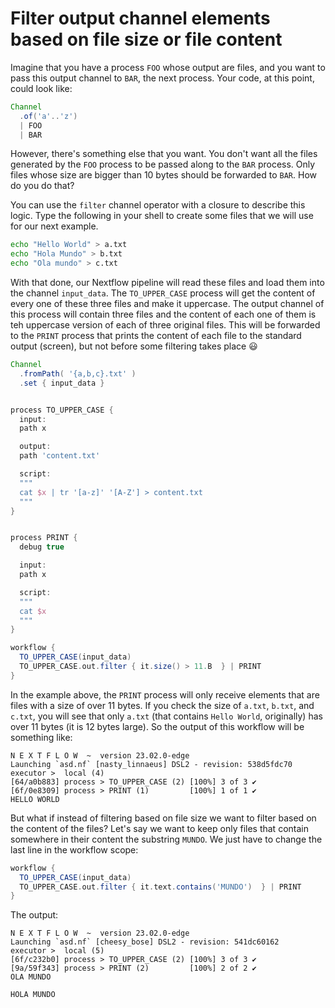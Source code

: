 # Filter output channel elements based on file size or file content

Imagine that you have a process `FOO` whose output are files, and you want to 
pass this output channel to `BAR`, the next process. Your code, at this point, 
could look like:

```Groovy
Channel
  .of('a'..'z')
  | FOO
  | BAR
```

However, there's something else that you want. You don't want all the files 
generated by the `FOO` process to be passed along to the `BAR` process. Only 
files whose size are bigger than 10 bytes should be forwarded to `BAR`. How do 
you do that?

You can use the `filter` channel operator with a closure to describe this logic.
Type the following in your shell to create some files that we will use for our 
next example.

```bash
echo "Hello World" > a.txt
echo "Hola Mundo" > b.txt
echo "Ola mundo" > c.txt
```

With that done, our Nextflow pipeline will read these files and load them into 
the channel `input_data`. The `TO_UPPER_CASE` process will get the content of every one of
 these three files and make it uppercase. The output channel of this process 
will contain three files and the content of each one of them is teh uppercase 
version of each of three original files. This will be forwarded to the `PRINT` 
process that prints the content of each file to the standard output (screen), 
but not before some filtering takes place :smiley:

```Groovy
Channel
  .fromPath( '{a,b,c}.txt' )
  .set { input_data }


process TO_UPPER_CASE {
  input:
  path x

  output:
  path 'content.txt'

  script:
  """
  cat $x | tr '[a-z]' '[A-Z'] > content.txt
  """
}


process PRINT {
  debug true

  input:
  path x

  script:
  """
  cat $x
  """
}

workflow {
  TO_UPPER_CASE(input_data)
  TO_UPPER_CASE.out.filter { it.size() > 11.B  } | PRINT
}
```

In the example above, the `PRINT` process will only receive elements that are 
files with a size of over 11 bytes. If you check the size of `a.txt`,  `b.txt`, 
and `c.txt`, you will see that only `a.txt` (that contains `Hello World`, 
originally) has over 11 bytes (it is 12 bytes large). So the output of this 
workflow will be something like:

```console
N E X T F L O W  ~  version 23.02.0-edge
Launching `asd.nf` [nasty_linnaeus] DSL2 - revision: 538d5fdc70
executor >  local (4)
[64/a0b883] process > TO_UPPER_CASE (2) [100%] 3 of 3 ✔
[6f/0e8309] process > PRINT (1)         [100%] 1 of 1 ✔
HELLO WORLD
```

But what if instead of filtering based on file size we want to filter based on 
the content of the files? Let's say we want to keep only files that contain 
somewhere in their content the substring `MUNDO`. We just have to change the 
last line in the workflow scope:

```Groovy
workflow {
  TO_UPPER_CASE(input_data)
  TO_UPPER_CASE.out.filter { it.text.contains('MUNDO')  } | PRINT
}
```

The output:

```console
N E X T F L O W  ~  version 23.02.0-edge
Launching `asd.nf` [cheesy_bose] DSL2 - revision: 541dc60162
executor >  local (5)
[6f/c232b0] process > TO_UPPER_CASE (2) [100%] 3 of 3 ✔
[9a/59f343] process > PRINT (2)         [100%] 2 of 2 ✔
OLA MUNDO

HOLA MUNDO
```